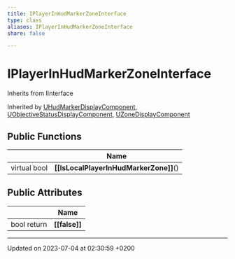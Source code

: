 ```yaml
---
title: IPlayerInHudMarkerZoneInterface
type: class
aliases: IPlayerInHudMarkerZoneInterface
share: false

---
```


# IPlayerInHudMarkerZoneInterface





Inherits from IInterface

Inherited by [UHudMarkerDisplayComponent](/docs/SDK/Source/Classes/classUHudMarkerDisplayComponent.md), [UObjectiveStatusDisplayComponent](/docs/SDK/Source/Classes/classUObjectiveStatusDisplayComponent.md), [UZoneDisplayComponent](/docs/SDK/Source/Classes/classUZoneDisplayComponent.md)

## Public Functions

|                | Name           |
| -------------- | -------------- |
| virtual bool | **[[IsLocalPlayerInHudMarkerZone]]**() |

## Public Attributes

|                | Name           |
| -------------- | -------------- |
| bool return | **[[false]]**  |

-------------------------------

Updated on 2023-07-04 at 02:30:59 +0200